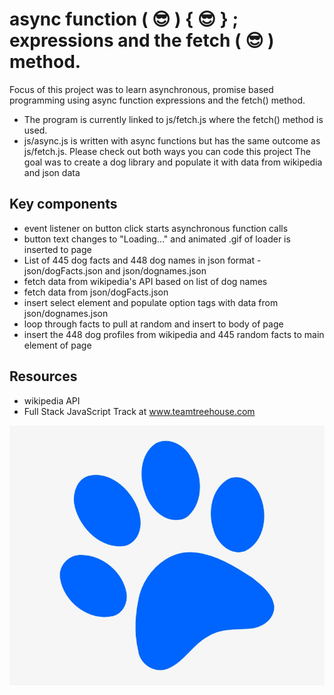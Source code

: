 # async function ( 😎 ) { 😎 } ; expressions and the fetch ( 😎 ) method.

Focus of this project was to learn asynchronous, promise based programming using async function expressions and the fetch() method.
* The program is currently linked to js/fetch.js where the fetch() method is used. 
* js/async.js is written with async functions but has the same outcome as js/fetch.js. Please check out both ways you can code this project
The goal was to create a dog library and populate it with data from wikipedia and json data

## Key components

* event listener on button click starts asynchronous function calls
* button text changes to "Loading..." and animated .gif of loader is inserted to page
* List of 445 dog facts and 448 dog names in json format - json/dogFacts.json and json/dognames.json 
* fetch data from wikipedia's API based on list of dog names
* fetch data from json/dogFacts.json
* insert select element and populate option tags with data from json/dognames.json
* loop through facts to pull at random and insert to body of page
* insert the 448 dog profiles from wikipedia and 445 random facts to main element of page

## Resources

* wikipedia API
* Full Stack JavaScript Track at www.teamtreehouse.com

![asyncFun](img/dogPlaceholder.jpg)


